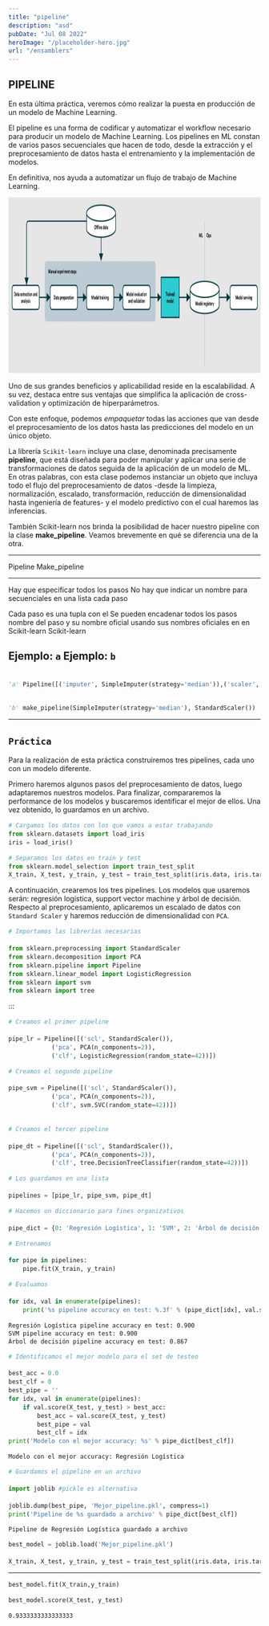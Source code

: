 ```yaml
---
title: "pipeline"
description: "asd"
pubDate: "Jul 08 2022"
heroImage: "/placeholder-hero.jpg"
url: "/ensamblers"
---
```


## **PIPELINE**

En esta última práctica, veremos cómo realizar la puesta en producción
de un modelo de Machine Learning.

El pipeline es una forma de codificar y automatizar el workflow
necesario para producir un modelo de Machine Learning. Los pipelines en
ML constan de varios pasos secuenciales que hacen de todo, desde la
extracción y el preprocesamiento de datos hasta el entrenamiento y la
implementación de modelos.

En definitiva, nos ayuda a automatizar un flujo de trabajo de Machine
Learning.

<img src = "../../../assets/pipeline_2.jpg" height = 350>

Uno de sus grandes beneficios y aplicabilidad reside en la
escalabilidad. A su vez, destaca entre sus ventajas que simplifica la
aplicación de cross-validation y optimización de hiperparámetros.

Con este enfoque, podemos *empaquetar* todas las acciones que van desde
el preprocesamiento de los datos hasta las predicciones del modelo en un
único objeto.

La librería `Scikit-learn` incluye una clase, denominada precisamente
**pipeline**, que está diseñada para poder manipular y aplicar una serie
de transformaciones de datos seguida de la aplicación de un modelo de
ML. En otras palabras, con esta clase podemos instanciar un objeto que
incluya todo el flujo del preprocesamiento de datos -desde la limpieza,
normalización, escalado, transformación, reducción de dimensionalidad
hasta ingeniería de features- y el modelo predictivo con el cual haremos
las inferencias.

También Scikit-learn nos brinda la posibilidad de hacer nuestro pipeline
con la clase **make_pipeline**. Veamos brevemente en qué se diferencia
una de la otra.

  -----------------------------------------------------------------------
  Pipeline                            Make_pipeline
  ----------------------------------- -----------------------------------
  Hay que especificar todos los pasos No hay que indicar un nombre para
  secuenciales en una lista           cada paso

  Cada paso es una tupla con el       Se pueden encadenar todos los pasos
  nombre del paso y su nombre oficial usando sus nombres oficiales en
  en Scikit-learn                     Scikit-learn

  Ejemplo: `a`                        Ejemplo: `b`
  -----------------------------------------------------------------------

``` python

'a' Pipeline([('imputer', SimpleImputer(strategy='median')),('scaler', StandardScaler())])
```

``` python

'b' make_pipeline(SimpleImputer(strategy='median'), StandardScaler())
```

------------------------------------------------------------------------

## `Práctica`

Para la realización de esta práctica construiremos tres pipelines, cada
uno con un modelo diferente.

Primero haremos algunos pasos del preprocesamiento de datos, luego
adaptaremos nuestros modelos. Para finalizar, compararemos la
performance de los modelos y buscaremos identificar el mejor de ellos.
Una vez obtenido, lo guardamos en un archivo.

``` python
# Cargamos los datos con los que vamos a estar trabajando
from sklearn.datasets import load_iris
iris = load_iris()
```

``` python
# Separamos los datos en train y test
from sklearn.model_selection import train_test_split
X_train, X_test, y_train, y_test = train_test_split(iris.data, iris.target, test_size=0.2, random_state=42)
```

A continuación, crearemos los tres pipelines. Los modelos que usaremos
serán: regresión logística, support vector machine y árbol de decisión.
Respecto al preprocesamiento, aplicaremos un escalado de datos con
`Standard Scaler` y haremos reducción de dimensionalidad con `PCA`.

``` python
# Importamos las librerías necesarias

from sklearn.preprocessing import StandardScaler
from sklearn.decomposition import PCA
from sklearn.pipeline import Pipeline
from sklearn.linear_model import LogisticRegression
from sklearn import svm
from sklearn import tree
```
:::

``` python
# Creamos el primer pipeline

pipe_lr = Pipeline([('scl', StandardScaler()),
			('pca', PCA(n_components=2)),
			('clf', LogisticRegression(random_state=42))])
```

``` python
# Creamos el segundo pipeline

pipe_svm = Pipeline([('scl', StandardScaler()),
			('pca', PCA(n_components=2)),
			('clf', svm.SVC(random_state=42))])
			
```

``` python
# Creamos el tercer pipeline

pipe_dt = Pipeline([('scl', StandardScaler()),
			('pca', PCA(n_components=2)),
			('clf', tree.DecisionTreeClassifier(random_state=42))])
```

``` python
# Los guardamos en una lista

pipelines = [pipe_lr, pipe_svm, pipe_dt]
```

``` python
# Hacemos un diccionario para fines organizativos

pipe_dict = {0: 'Regresión Logística', 1: 'SVM', 2: 'Árbol de decisión'}
```

``` python
# Entrenamos

for pipe in pipelines:
	pipe.fit(X_train, y_train)
```

``` python
# Evaluamos

for idx, val in enumerate(pipelines):
	print('%s pipeline accuracy en test: %.3f' % (pipe_dict[idx], val.score(X_test, y_test)))
```

    Regresión Logística pipeline accuracy en test: 0.900
    SVM pipeline accuracy en test: 0.900
    Árbol de decisión pipeline accuracy en test: 0.867

``` python
# Identificamos el mejor modelo para el set de testeo

best_acc = 0.0
best_clf = 0
best_pipe = ''
for idx, val in enumerate(pipelines):
	if val.score(X_test, y_test) > best_acc:
		best_acc = val.score(X_test, y_test)
		best_pipe = val
		best_clf = idx
print('Modelo con el mejor accuracy: %s' % pipe_dict[best_clf])
```

    Modelo con el mejor accuracy: Regresión Logística

``` python
# Guardamos el pipeline en un archivo

import joblib #pickle es alternativa

joblib.dump(best_pipe, 'Mejor_pipeline.pkl', compress=1)
print('Pipeline de %s guardado a archivo' % pipe_dict[best_clf])
```

    Pipeline de Regresión Logística guardado a archivo

``` python
best_model = joblib.load('Mejor_pipeline.pkl')

X_train, X_test, y_train, y_test = train_test_split(iris.data, iris.target, test_size=0.2, random_state=100)
```

------------------------------------------------------------------------
``` python
best_model.fit(X_train,y_train)
```

``` python
best_model.score(X_test, y_test)
```
    0.9333333333333333